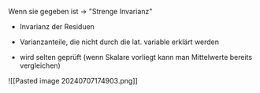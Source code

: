 Wenn sie gegeben ist -> "Strenge Invarianz"

- Invarianz der Residuen

- Varianzanteile, die nicht durch die lat. variable erklärt werden
- wird selten geprüft (wenn Skalare vorliegt kann man Mittelwerte bereits vergleichen)

![[Pasted image 20240707174903.png]]
